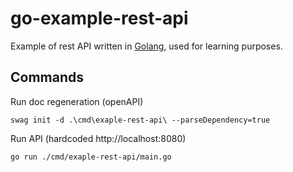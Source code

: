 # go-example-rest-api
Example of rest API written in [Golang](https://go.dev/), used for learning purposes.
## Commands
Run doc regeneration (openAPI)
```
swag init -d .\cmd\exaple-rest-api\ --parseDependency=true
```
Run API (hardcoded http://localhost:8080)
```
go run ./cmd/exaple-rest-api/main.go
```
